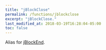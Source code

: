 ```yaml
---
title: "jBlockClose"
permalink: /functions/jblockclose
excerpt: "jBlockClose."
last_modified_at: 2018-03-19T16:28:04-05:00
toc: false
---
```


Alias for [jBlockEnd](/jate-docs/functions/jblockend).
